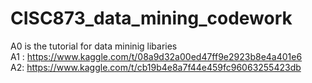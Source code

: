 # CISC873_data_mining_codework </br>
A0 is the tutorial for data mininig libaries</br>
A1 : https://www.kaggle.com/t/08a9d32a00ed47ff9e2923b8e4a401e6 </br>
A2: https://www.kaggle.com/t/cb19b4e8a7f44e459fc96063255423db </br>
